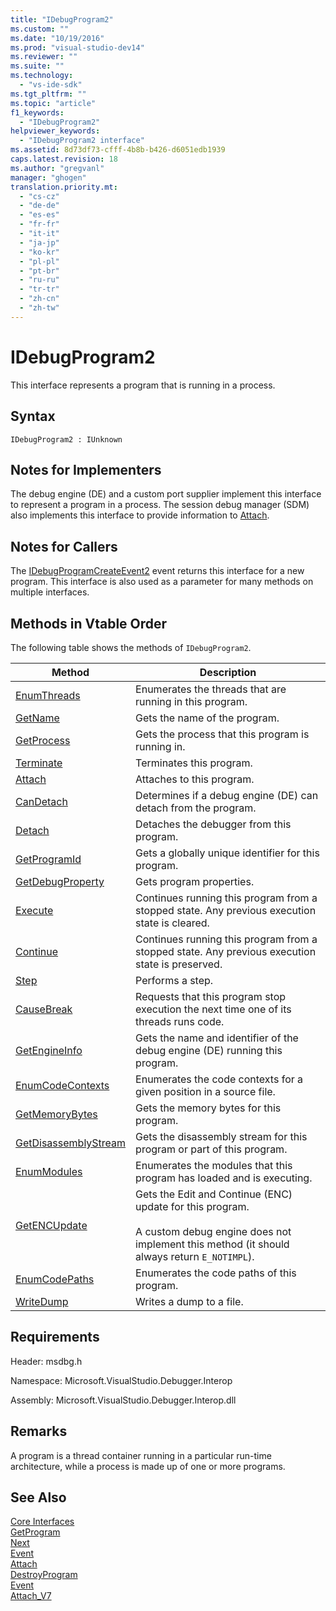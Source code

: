 ```yaml
---
title: "IDebugProgram2"
ms.custom: ""
ms.date: "10/19/2016"
ms.prod: "visual-studio-dev14"
ms.reviewer: ""
ms.suite: ""
ms.technology: 
  - "vs-ide-sdk"
ms.tgt_pltfrm: ""
ms.topic: "article"
f1_keywords: 
  - "IDebugProgram2"
helpviewer_keywords: 
  - "IDebugProgram2 interface"
ms.assetid: 8d73df73-cfff-4b8b-b426-d6051edb1939
caps.latest.revision: 18
ms.author: "gregvanl"
manager: "ghogen"
translation.priority.mt: 
  - "cs-cz"
  - "de-de"
  - "es-es"
  - "fr-fr"
  - "it-it"
  - "ja-jp"
  - "ko-kr"
  - "pl-pl"
  - "pt-br"
  - "ru-ru"
  - "tr-tr"
  - "zh-cn"
  - "zh-tw"
---
```

# IDebugProgram2
This interface represents a program that is running in a process.  
  
## Syntax  
  
```  
IDebugProgram2 : IUnknown  
```  
  
## Notes for Implementers  
 The debug engine (DE) and a custom port supplier implement this interface to represent a program in a process. The session debug manager (SDM) also implements this interface to provide information to [Attach](../../../extensibility/debugger/reference/idebugprogram2--attach.md).  
  
## Notes for Callers  
 The [IDebugProgramCreateEvent2](../../../extensibility/debugger/reference/idebugprogramcreateevent2.md) event returns this interface for a new program. This interface is also used as a parameter for many methods on multiple interfaces.  
  
## Methods in Vtable Order  
 The following table shows the methods of `IDebugProgram2`.  
  
|Method|Description|  
|------------|-----------------|  
|[EnumThreads](../../../extensibility/debugger/reference/idebugprogram2--enumthreads.md)|Enumerates the threads that are running in this program.|  
|[GetName](../../../extensibility/debugger/reference/idebugprogram2--getname.md)|Gets the name of the program.|  
|[GetProcess](../../../extensibility/debugger/reference/idebugprogram2--getprocess.md)|Gets the process that this program is running in.|  
|[Terminate](../../../extensibility/debugger/reference/idebugprogram2--terminate.md)|Terminates this program.|  
|[Attach](../../../extensibility/debugger/reference/idebugprogram2--attach.md)|Attaches to this program.|  
|[CanDetach](../../../extensibility/debugger/reference/idebugprogram2--candetach.md)|Determines if a debug engine (DE) can detach from the program.|  
|[Detach](../../../extensibility/debugger/reference/idebugprogram2--detach.md)|Detaches the debugger from this program.|  
|[GetProgramId](../../../extensibility/debugger/reference/idebugprogram2--getprogramid.md)|Gets a globally unique identifier for this program.|  
|[GetDebugProperty](../../../extensibility/debugger/reference/idebugprogram2--getdebugproperty.md)|Gets program properties.|  
|[Execute](../../../extensibility/debugger/reference/idebugprogram2--execute.md)|Continues running this program from a stopped state. Any previous execution state is cleared.|  
|[Continue](../../../extensibility/debugger/reference/idebugprogram2--continue.md)|Continues running this program from a stopped state. Any previous execution state is preserved.|  
|[Step](../../../extensibility/debugger/reference/idebugprogram2--step.md)|Performs a step.|  
|[CauseBreak](../../../extensibility/debugger/reference/idebugprogram2--causebreak.md)|Requests that this program stop execution the next time one of its threads runs code.|  
|[GetEngineInfo](../../../extensibility/debugger/reference/idebugprogram2--getengineinfo.md)|Gets the name and identifier of the debug engine (DE) running this program.|  
|[EnumCodeContexts](../../../extensibility/debugger/reference/idebugprogram2--enumcodecontexts.md)|Enumerates the code contexts for a given position in a source file.|  
|[GetMemoryBytes](../../../extensibility/debugger/reference/idebugprogram2--getmemorybytes.md)|Gets the memory bytes for this program.|  
|[GetDisassemblyStream](../../../extensibility/debugger/reference/idebugprogram2--getdisassemblystream.md)|Gets the disassembly stream for this program or part of this program.|  
|[EnumModules](../../../extensibility/debugger/reference/idebugprogram2--enummodules.md)|Enumerates the modules that this program has loaded and is executing.|  
|[GetENCUpdate](../../../extensibility/debugger/reference/idebugprogram2--getencupdate.md)|Gets the Edit and Continue (ENC) update for this program.<br /><br /> A custom debug engine does not implement this method (it should always return `E_NOTIMPL`).|  
|[EnumCodePaths](../../../extensibility/debugger/reference/idebugprogram2--enumcodepaths.md)|Enumerates the code paths of this program.|  
|[WriteDump](../../../extensibility/debugger/reference/idebugprogram2--writedump.md)|Writes a dump to a file.|  
  
## Requirements  
 Header: msdbg.h  
  
 Namespace: Microsoft.VisualStudio.Debugger.Interop  
  
 Assembly: Microsoft.VisualStudio.Debugger.Interop.dll  
  
## Remarks  
 A program is a thread container running in a particular run-time architecture, while a process is made up of one or more programs.  
  
## See Also  
 [Core Interfaces](../../../extensibility/debugger/reference/core-interfaces.md)   
 [GetProgram](../../../extensibility/debugger/reference/idebugthread2--getprogram.md)   
 [Next](../../../extensibility/debugger/reference/ienumdebugprograms2--next.md)   
 [Event](../../../extensibility/debugger/reference/idebugportevents2--event.md)   
 [Attach](../../../extensibility/debugger/reference/idebugengine2--attach.md)   
 [DestroyProgram](../../../extensibility/debugger/reference/idebugengine2--destroyprogram.md)   
 [Event](../../../extensibility/debugger/reference/idebugeventcallback2--event.md)   
 [Attach_V7](../../../extensibility/debugger/reference/idebugprogramnode2--attach_v7.md)